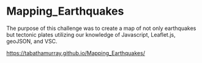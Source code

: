# Mapping_Earthquakes

The purpose of this challenge was to create a map of not only earthquakes but tectonic plates utilizing our knowledge of Javascript, Leaflet.js, geoJSON, and VSC.

https://tabathamurray.github.io/Mapping_Earthquakes/
